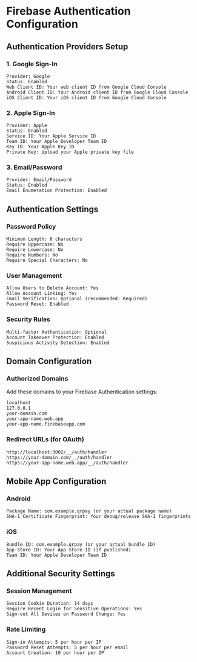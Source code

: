 # Firebase Authentication Configuration

## Authentication Providers Setup

### 1. Google Sign-In
```
Provider: Google
Status: Enabled
Web Client ID: Your web client ID from Google Cloud Console
Android Client ID: Your Android client ID from Google Cloud Console
iOS Client ID: Your iOS client ID from Google Cloud Console
```

### 2. Apple Sign-In
```
Provider: Apple
Status: Enabled
Service ID: Your Apple Service ID
Team ID: Your Apple Developer Team ID
Key ID: Your Apple Key ID
Private Key: Upload your Apple private key file
```

### 3. Email/Password
```
Provider: Email/Password
Status: Enabled
Email Enumeration Protection: Enabled
```

## Authentication Settings

### Password Policy
```
Minimum Length: 6 characters
Require Uppercase: No
Require Lowercase: No
Require Numbers: No
Require Special Characters: No
```

### User Management
```
Allow Users to Delete Account: Yes
Allow Account Linking: Yes
Email Verification: Optional (recommended: Required)
Password Reset: Enabled
```

### Security Rules
```
Multi-factor Authentication: Optional
Account Takeover Protection: Enabled
Suspicious Activity Detection: Enabled
```

## Domain Configuration

### Authorized Domains
Add these domains to your Firebase Authentication settings:
```
localhost
127.0.0.1
your-domain.com
your-app-name.web.app
your-app-name.firebaseapp.com
```

### Redirect URLs (for OAuth)
```
http://localhost:3002/__/auth/handler
https://your-domain.com/__/auth/handler
https://your-app-name.web.app/__/auth/handler
```

## Mobile App Configuration

### Android
```
Package Name: com.example.qrpay (or your actual package name)
SHA-1 Certificate Fingerprint: Your debug/release SHA-1 fingerprints
```

### iOS
```
Bundle ID: com.example.qrpay (or your actual bundle ID)
App Store ID: Your App Store ID (if published)
Team ID: Your Apple Developer Team ID
```

## Additional Security Settings

### Session Management
```
Session Cookie Duration: 14 days
Require Recent Login for Sensitive Operations: Yes
Sign-out All Devices on Password Change: Yes
```

### Rate Limiting
```
Sign-in Attempts: 5 per hour per IP
Password Reset Attempts: 5 per hour per email
Account Creation: 10 per hour per IP
```

